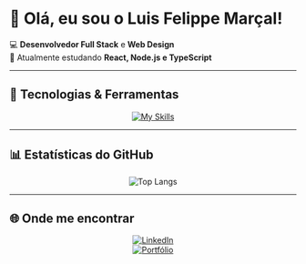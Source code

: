 # 👋 Olá, eu sou o Luis Felippe Marçal!

💻 **Desenvolvedor Full Stack** e **Web Design**  
🚀 Atualmente estudando **React, Node.js e TypeScript**  

---

## 🚀 Tecnologias & Ferramentas  

<div align="center">

[![My Skills](https://skillicons.dev/icons?i=ts,react,nodejs,tailwind,mysql,figma,html,css,js&theme=dark)](https://skillicons.dev)

</div>

---

## 📊 Estatísticas do GitHub  

<div align="center">


![Top Langs](https://github-readme-stats.vercel.app/api/top-langs/?username=LuismarcalDev&layout=compact&theme=radical&hide_border=true)

</div>

---

## 🌐 Onde me encontrar  

<div align="center">

[![LinkedIn](https://img.shields.io/badge/LinkedIn-0A66C2?style=for-the-badge&logo=linkedin&logoColor=white)](https://www.linkedin.com/in/luisfelippedesenvolvedor/)  
[![Portfólio](https://img.shields.io/badge/Portfólio-000000?style=for-the-badge&logo=react&logoColor=white)](https://portifolio-og-4l8m.vercel.app/)  

</div>
